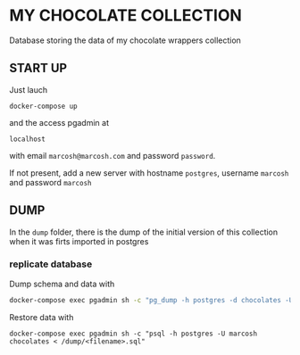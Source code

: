 # MY CHOCOLATE COLLECTION

Database storing the data of my chocolate wrappers collection

## START UP

Just lauch

```
docker-compose up
```

and the access pgadmin at

```
localhost
```

with email `marcosh@marcosh.com` and password `password`.

If not present, add a new server with hostname `postgres`, username `marcosh` and password `marcosh`

## DUMP

In the `dump` folder, there is the dump of the initial version of this collection when it was firts imported in postgres

### replicate database

Dump schema and data with

```bash
docker-compose exec pgadmin sh -c "pg_dump -h postgres -d chocolates -U marcosh >> /dump/<filename>.sql"
```

Restore data with

```
docker-compose exec pgadmin sh -c "psql -h postgres -U marcosh chocolates < /dump/<filename>.sql"
```
